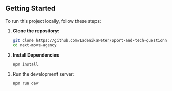 ## Getting Started

To run this project locally, follow these steps:

1. **Clone the repository:**

   ```bash
   git clone https://github.com/LadenikaPeter/Sport-and-tech-questionnaire.git
   cd next-move-agency

3. **Install Dependencies**

   ```bash
   npm install

4. Run the development server:

   ```bash
   npm run dev

